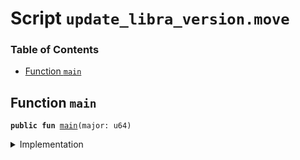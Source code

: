 
<a name="SCRIPT"></a>

# Script `update_libra_version.move`

### Table of Contents

-  [Function `main`](#SCRIPT_main)



<a name="SCRIPT_main"></a>

## Function `main`



<pre><code><b>public</b> <b>fun</b> <a href="#SCRIPT_main">main</a>(major: u64)
</code></pre>



<details>
<summary>Implementation</summary>


<pre><code><b>fun</b> <a href="#SCRIPT_main">main</a>(major: u64) {
    <a href="../../modules/doc/libra_version.md#0x0_LibraVersion_set">LibraVersion::set</a>(major)
}
</code></pre>



</details>
